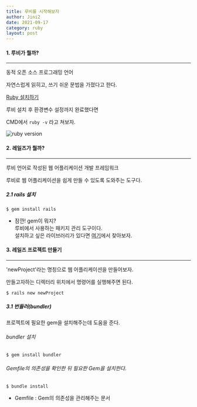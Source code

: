 ```yaml
---
title: 루비를 시작해보자
author: Jini2
date: 2021-09-17
category: ruby
layout: post
---
```


#### 1. 루비가 뭘까?
---
동적 오픈 소스 프로그래밍 언어

자연스럽게 읽히고, 쓰기 쉬운 문법을 가졌다고 한다.
   
[Ruby 설치하기][1]

루비 설치 후 환경변수 설정까지 완료했다면

CMD에서 `ruby -v` 라고 쳐보자.

![ruby version]({{site.baseurl}}/images/2021-09-17-rubyVer.png)

#### 2. 레일즈가 뭘까?
---
루비 언어로 작성된 웹 어플리케이션 개발 프레임워크

루비로 웹 어플리케이션을 쉽게 만들 수 있도록 도와주는 도구다.

##### 2.1 rails 설치   

    $ gem install rails

  - 잠깐! gem이 뭐지?   
    루비에서 사용하는 패키지 관리 도구이다.   
    설치하고 싶은 라이브러리가 있다면 [여기][2]에서 찾아보자.  

#### 3. 레일즈 프로젝트 만들기
---
'newProject'라는 명칭으로 웹 어플리케이션을 만들어보자.

만들고자하는 디렉터리 위치에서 명령어를 실행해주면 된다.

    $ rails new newProject  

##### 3.1 번들러(bundler)

프로젝트에 필요한 gem을 설치해주는데 도움을 준다.

###### bundler 설치

    $ gem install bundler

###### Gemfile의 의존성을 확인한 뒤 필요한 Gem을 설치한다. 

    $ bundle install

 - Gemfile : Gem의 의존성을 관리해주는 문서   


[1]: https://www.ruby-lang.org/
[2]: https://rubygems.org/